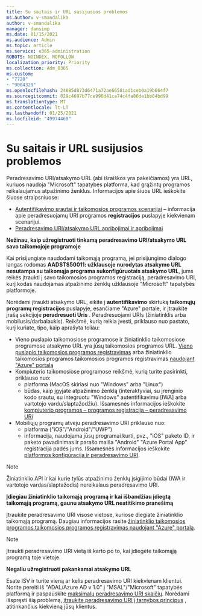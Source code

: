 ```yaml
---
title: Su saitais ir URL susijusios problemos
ms.author: v-smandalika
author: v-smandalika
manager: dansimp
ms.date: 01/15/2021
ms.audience: Admin
ms.topic: article
ms.service: o365-administration
ROBOTS: NOINDEX, NOFOLLOW
localization_priority: Priority
ms.collection: Adm_O365
ms.custom:
- "7720"
- "9004329"
ms.openlocfilehash: 24885d873d6471a72ae66581ad1ceb0a19b664f7
ms.sourcegitcommit: 029c4697b77ce996d41ca74c4fa86de1bb84bd99
ms.translationtype: MT
ms.contentlocale: lt-LT
ms.lasthandoff: 01/25/2021
ms.locfileid: "49974469"
---
```

# <a name="issues-with-links-and-urls"></a>Su saitais ir URL susijusios problemos

Peradresavimo URI/atsakymo URL (abi išraiškos yra pakeičiamos) yra URL, kuriuos naudoja "Microsoft" tapatybės platforma, kad grąžintų programos reikalaujamus atpažinimo ženklus. Informacijos apie šiuos URL ieškokite šiuose straipsniuose:

- [Autentifikavimo srautai ir taikomosios programos scenarijai](https://docs.microsoft.com/azure/active-directory/develop/authentication-flows-app-scenarios) – informacija apie peradresuojamų URI programos **registracijos** puslapyje kiekvienam scenarijui.
- [Peradresavimo URI/atsakymo URL apribojimai ir apribojimai](https://docs.microsoft.com/azure/active-directory/develop/reply-url)

**Nežinau, kaip užregistruoti tinkamą peradresavimo URI/atsakymo URL savo taikomojoje programoje**

Kai prisijungiate naudodami taikomąją programą, jei prisijungimo dialogo langas rodomas **AADSTS50011: užklausoje nurodytas atsakymo URL nesutampa su taikomąja <your app ID> programa sukonfigūruotais atsakymo URL**, jums reikės įtraukti į savo taikomosios programos registraciją, peradresavimo URI, kurį kodas naudojamas atpažinimo ženklų užklausoje "Microsoft" tapatybės platformoje.

Norėdami įtraukti atsakymo URL, eikite į **autentifikavimo** skirtuką **taikomųjų programų registracijos** puslapyje, esančiame "Azure" portale, ir įtraukite įrašą sekcijoje **peradresuoti Uris** . Peradresuojami URIs (žiniatinklis arba mobilusis/darbalaukis). Reikšmė, kurią reikia įvesti, priklauso nuo pastato, kurį kuriate, tipo, kaip aprašyta toliau:

- Vieno puslapio taikomosiose programose ir žiniatinklio taikomosiose programose atsakymo URL yra jūsų taikomosios programos URL. [Vieno puslapio taikomosios programos registravimas](https://docs.microsoft.com/azure/active-directory/develop/scenario-spa-app-registration#register-a-redirect-uri) arba žiniatinklio taikomosios programos taikomosios programos registravimas [naudojant "Azure" portalą](https://docs.microsoft.com/azure/active-directory/develop/scenario-web-app-sign-user-app-registration?tabs=aspnetcore#register-an-app-using-azure-portal)
- Kompiuterio taikomosiose programose reikšmė, kurią turite pasirinkti, priklauso nuo:
    - platforma (MacOS skiriasi nuo "Windows" arba "Linux")
    - būdas, kaip įgyjate atpažinimo ženklą (interaktyviai, su įrenginio kodo srautu, su integruotu "Windows" autentifikavimu [IWA] arba vartotojo vardu/slaptažodžiu).
    Išsamesnės informacijos ieškokite [kompiuterio programos – programos registracija – peradresavimo URi](https://docs.microsoft.com/azure/active-directory/develop/scenario-desktop-app-registration#redirect-uris)
- Mobiliųjų programų atveju peradresavimo URI priklauso nuo:
    - platforma ("iOS"/"Android"/"UWP")
    - informacija, naudojama jūsų programai kurti, pvz., "iOS" paketo ID, ir paketo pavadinimas ir parašo maiša "Android" "Azure Portal App" registracija padės jums. Išsamesnės informacijos ieškokite [platformos konfigūracija ir peradresavimo URI](https://docs.microsoft.com/azure/active-directory/develop/scenario-mobile-app-registration#platform-configuration-and-redirect-uris).

> [!NOTE]
> Žiniatinklio API ir kai kurie tylūs atpažinimo ženklų įsigijimo būdai (IWA ir vartotojo vardas/slaptažodis) nereikalaus peradresavimo URI.

**Įdiegiau žiniatinklio taikomąją programą ir kai išbandžiau įdiegtą taikomąją programą, gaunu atsakymo URL neatitikimo pranešimą**

Įtraukite peradresavimo URI visose vietose, kuriose diegiate žiniatinklio taikomąją programą. Daugiau informacijos rasite [žiniatinklio taikomosios programos taikomosios programos registravimas naudojant "Azure" portalą](https://docs.microsoft.com/azure/active-directory/develop/scenario-web-app-sign-user-app-registration).

> [!NOTE]
> Įtraukti peradresavimo URI vietą iš karto po to, kai įdiegėte taikomąją programą toje vietoje.

**Negaliu užregistruoti pakankamai atsakymo URL**

Esate ISV ir turite vieną ar kelis peradresavimo URI kiekvienam klientui. Norite pereiti iš "ADAL/Azure AD v 1.0" į "MSAL"/"Microsoft" tapatybės platformą ir paspauskite [maksimalų peradresavimo URI skaičių](https://docs.microsoft.com/azure/active-directory/develop/reply-url#maximum-number-of-redirect-uris). Norėdami išspręsti šią problemą, [įtraukite peradresavimo URI į tarnybos principus](https://docs.microsoft.com/azure/active-directory/develop/reply-url#add-redirect-uris-to-service-principals) , atitinkančius kiekvieną jūsų klientus.

